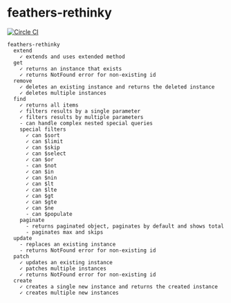 # feathers-rethinky

[![Circle CI](https://circleci.com/gh/mileswilson/feathers-rethinky.svg?style=svg)](https://circleci.com/gh/mileswilson/feathers-rethinky)


    feathers-rethinky
      extend
        ✓ extends and uses extended method
      get
        ✓ returns an instance that exists
        ✓ returns NotFound error for non-existing id
      remove
        ✓ deletes an existing instance and returns the deleted instance
        ✓ deletes multiple instances
      find
        ✓ returns all items
        ✓ filters results by a single parameter
        ✓ filters results by multiple parameters
        - can handle complex nested special queries
        special filters
          ✓ can $sort
          ✓ can $limit
          ✓ can $skip
          ✓ can $select
          ✓ can $or
          - can $not
          ✓ can $in
          ✓ can $nin
          ✓ can $lt
          ✓ can $lte
          ✓ can $gt
          ✓ can $gte
          ✓ can $ne
          - can $populate
        paginate
          - returns paginated object, paginates by default and shows total
          - paginates max and skips
      update
        - replaces an existing instance
        - returns NotFound error for non-existing id
      patch
        ✓ updates an existing instance
        ✓ patches multiple instances
        ✓ returns NotFound error for non-existing id
      create
        ✓ creates a single new instance and returns the created instance
        ✓ creates multiple new instances